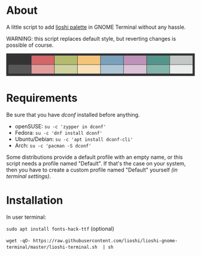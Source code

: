 # About

A little script to add [lioshi palette](https://github.com/lioshi/vscode-lioshi-theme) in GNOME Terminal without any hassle. 

WARNING: this script replaces default style, but reverting changes is possible of course.

![](https://raw.githubusercontent.com/lioshi/lioshi-gnome-terminal/master/colors.png)



# Requirements

Be sure that you have *dconf* installed before anything.
- openSUSE: `su -c 'zypper in dconf'`
- Fedora: `su -c 'dnf install dconf'`
- Ubuntu/Debian: `su -c 'apt install dconf-cli'`
- Arch: `su -c 'pacman -S dconf'`

Some distributions provide a default profile with an empty name, or this script needs a profile named "Default". If that's the case on your system, then you have to create a custom profile named "Default" yourself _(in terminal settings)_.

# Installation

In user terminal:

`sudo apt install fonts-hack-ttf` (optional) 

`wget -qO- https://raw.githubusercontent.com/lioshi/lioshi-gnome-terminal/master/lioshi-terminal.sh  | sh`
